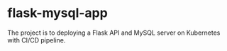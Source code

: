 # flask-mysql-app

The project is to deploying a Flask API and MySQL server on Kubernetes with CI/CD pipeline.
